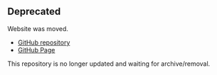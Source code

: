 ## Deprecated
Website was moved.
- [GitHub repository](https://github.com/Thonkaa/Experiment-10T)
- [GitHub Page](https://thonkaa.github.io/Experiment-10T/)

This repository is no longer updated and waiting for archive/removal.
